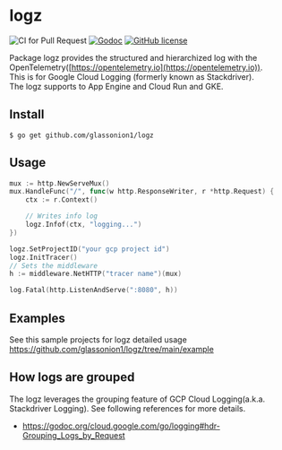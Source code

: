 # logz

![CI for Pull Request](https://github.com/glassonion1/logz/workflows/CI%20for%20Pull%20Request/badge.svg)
[![Godoc](https://img.shields.io/badge/godoc-reference-blue)](https://godoc.org/github.com/glassonion1/logz)
[![GitHub license](https://img.shields.io/github/license/glassonion1/logz)](https://github.com/glassonion1/logz/blob/main/LICENSE)

Package logz provides the structured and hierarchized log with the OpenTelemetry([https://opentelemetry.io](https://opentelemetry.io)).  
This is for Google Cloud Logging (formerly known as Stackdriver).  
The logz supports to App Engine and Cloud Run and GKE.

## Install
```
$ go get github.com/glassonion1/logz
```

## Usage

```go
mux := http.NewServeMux()
mux.HandleFunc("/", func(w http.ResponseWriter, r *http.Request) {
    ctx := r.Context()

    // Writes info log
    logz.Infof(ctx, "logging...")
})

logz.SetProjectID("your gcp project id")
logz.InitTracer()
// Sets the middleware
h := middleware.NetHTTP("tracer name")(mux)

log.Fatal(http.ListenAndServe(":8080", h))
```

## Examples
See this sample projects for logz detailed usage  
https://github.com/glassonion1/logz/tree/main/example

## How logs are grouped
The logz leverages the grouping feature of GCP Cloud Logging(a.k.a. Stackdriver Logging). See following references for more details.
* https://godoc.org/cloud.google.com/go/logging#hdr-Grouping_Logs_by_Request
